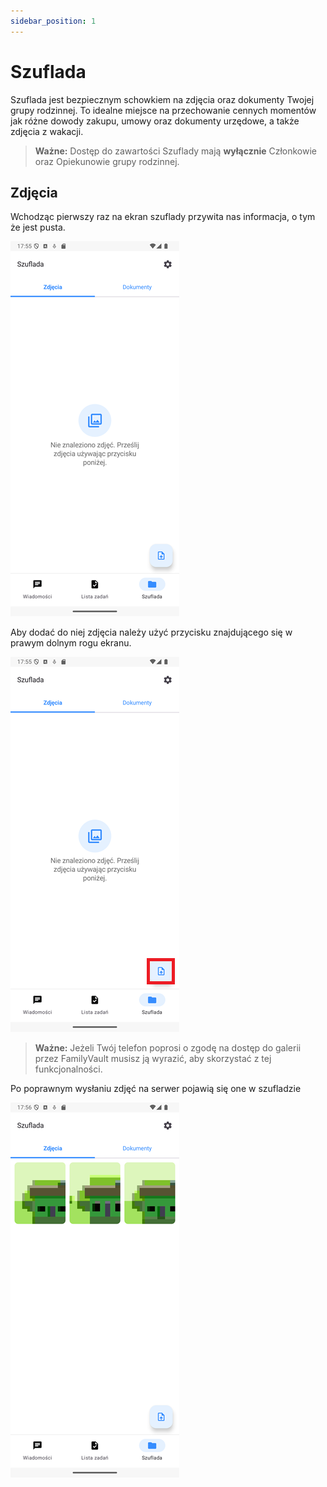 ```yaml
---
sidebar_position: 1
---
```


# Szuflada

Szuflada jest bezpiecznym schowkiem na zdjęcia oraz dokumenty Twojej grupy rodzinnej. To idealne miejsce na przechowanie cennych momentów jak różne dowody zakupu, umowy oraz dokumenty urzędowe, a także zdjęcia z wakacji.

>  **Ważne:** Dostęp do zawartości Szuflady mają **wyłącznie** Członkowie oraz Opiekunowie grupy rodzinnej.

## Zdjęcia

Wchodząc pierwszy raz na ekran szuflady przywita nas informacja, o tym że jest pusta.

![Empty file cabinet](./img/file_cabinet_empty.png)

Aby dodać do niej zdjęcia należy użyć przycisku znajdującego się w prawym dolnym rogu ekranu.

![Add photos button](./img/file_cabinet_add_button.png)

>  **Ważne:** Jeżeli Twój telefon poprosi o zgodę na dostęp do galerii przez FamilyVault musisz ją wyrazić, aby skorzystać z tej funkcjonalności.

Po poprawnym wysłaniu zdjęć na serwer pojawią się one w szufladzie

![Photos in file cabinet](./img/file_cabinet_added_photos.png)

